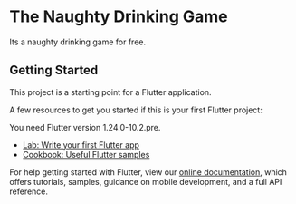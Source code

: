 # The Naughty Drinking Game

Its a naughty drinking game for free.

## Getting Started

This project is a starting point for a Flutter application.

A few resources to get you started if this is your first Flutter project:

You need Flutter version 1.24.0-10.2.pre.

- [Lab: Write your first Flutter app](https://flutter.dev/docs/get-started/codelab)
- [Cookbook: Useful Flutter samples](https://flutter.dev/docs/cookbook)

For help getting started with Flutter, view our
[online documentation](https://flutter.dev/docs), which offers tutorials,
samples, guidance on mobile development, and a full API reference.
